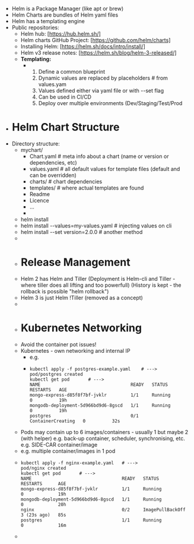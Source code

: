 - Helm is a  Package Manager (like apt or brew)
- Helm Charts are bundles of Helm yaml files
- Helm has a templating engine
- Public repositories:
	- Helm hub: [https://hub.helm.sh/]
	- Helm charts GitHub Project: [https://github.com/helm/charts]
	- Installing Helm: [https://helm.sh/docs/intro/install/]
	- Helm v3 release notes: [https://helm.sh/blog/helm-3-released/]
	- **Templating:**
		- 1. Define a common blueprint
		  2. Dynamic values are replaced by placeholders # from values.yam
		  3. Values defined either via yaml file or with --set flag
		  4. Can be used in CI/CD
		  5. Deploy over multiple environments (Dev/Staging/Test/Prod
- # Helm Chart Structure
- Directory structure:
	- mychart/
		- Chart.yaml             # meta info about a chart (name or version or dependencies, etc)
		- values.yaml           #  all default values for template files (default and can be overridden)
		- charts/                   #  chart dependencies
		- templates/             # where actual templates are found
		- Readme
		- Licence
		- ...
		-
	- helm install <chartname>
	- helm install --values=my-values.yaml <chartname>   # injecting values on cli
	- helm install  --set version=2.0.0       # another method
	-
	- # Release Management
	- Helm 2 has Helm and Tiller (Deployment is Helm-cli and Tiller - where tiller does all lifting and too powerfull) (History is kept - the rollback is possible "helm rollback")
	- Helm 3 is just Helm !Tiller (removed as a concept)
	-
	- # Kubernetes Networking
	- Avoid the container pot issues!
	- Kubernetes - own networking and internal IP
		- e.g.
		- ```
		  kubectl apply -f postgres-example.yaml	# --->
		  pod/postgres created
		  kubectl get pod		# --->
		  NAME                                  READY   STATUS              RESTARTS   AGE
		  mongo-express-d85f8f7bf-jvklr         1/1     Running             0          19h
		  mongodb-deployment-5d966bd9d6-8gscd   1/1     Running             0          19h
		  postgres                              0/1     ContainerCreating   0          32s
		  ```
	- Pods may contain up to 6 images/containers - usually 1 but maybe 2 (with helper) e.g. back-up container, scheduler, synchronising, etc. e.g. SIDE-CAR container/image
	- e.g. multiple container/images in 1 pod
	- ```
	  kubectl apply -f nginx-example.yaml	# --->
	  pod/nginx created
	  kubectl get pod		# --->
	  NAME                                  READY   STATUS             RESTARTS      AGE
	  mongo-express-d85f8f7bf-jvklr         1/1     Running            0             19h
	  mongodb-deployment-5d966bd9d6-8gscd   1/1     Running            0             20h
	  nginx                                 0/2     ImagePullBackOff   3 (23s ago)   85s
	  postgres                              1/1     Running            0             16m
	  
	  ```
	-